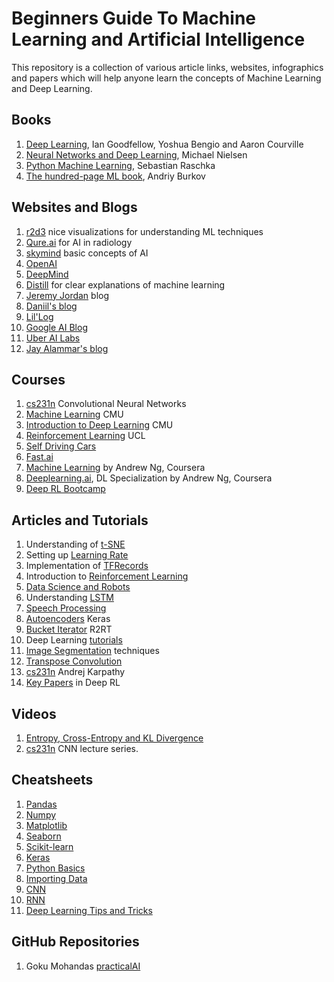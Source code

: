 # Beginners Guide To Machine Learning and Artificial Intelligence
This repository is a collection of various article links, websites, infographics and papers which will help anyone learn the concepts of Machine Learning and Deep Learning.

## Books
1. [Deep Learning](https://www.deeplearningbook.org), Ian Goodfellow, Yoshua Bengio and Aaron Courville
2. [Neural Networks and Deep Learning](http://neuralnetworksanddeeplearning.com), Michael Nielsen
3. [Python Machine Learning](http://books.tarsoit.com/Python%20Machine%20Learning.pdf), Sebastian Raschka
4. [The hundred-page ML book](http://themlbook.com/wiki/doku.php), Andriy Burkov

## Websites and Blogs
1. [r2d3](http://www.r2d3.us) nice visualizations for understanding ML techniques
2. [Qure.ai](http://blog.qure.ai/) for AI in radiology
3. [skymind](https://skymind.ai/wiki/) basic concepts of AI
4. [OpenAI](https://openai.com)
5. [DeepMind](https://deepmind.com)
6. [Distill](https://distill.pub) for clear explanations of machine learning
7. [Jeremy Jordan](https://www.jeremyjordan.me) blog
8. [Daniil's blog](http://warmspringwinds.github.io)
9. [Lil'Log](https://lilianweng.github.io/lil-log/)
10. [Google AI Blog](https://ai.googleblog.com)
11. [Uber AI Labs](https://eng.uber.com/tag/uber-ai-labs/)
12. [Jay Alammar's blog](http://jalammar.github.io/)

## Courses
1. [cs231n](https://cs231n.github.io) Convolutional Neural Networks
2. [Machine Learning](http://www.cs.cmu.edu/~ninamf/courses/601sp15/lectures.shtml) CMU
3. [Introduction to Deep Learning](http://deeplearning.cs.cmu.edu) CMU
4. [Reinforcement Learning](http://www0.cs.ucl.ac.uk/staff/d.silver/web/Teaching.html) UCL
5. [Self Driving Cars](https://selfdrivingcars.mit.edu)
6. [Fast.ai](http://www.fast.ai)
7. [Machine Learning](https://www.coursera.org/learn/machine-learning) by Andrew Ng, Coursera
8. [Deeplearning.ai](https://www.coursera.org/specializations/deep-learning), DL Specialization by Andrew Ng, Coursera
9. [Deep RL Bootcamp](https://sites.google.com/view/deep-rl-bootcamp/lectures)

## Articles and Tutorials
1. Understanding of [t-SNE](https://lvdmaaten.github.io/tsne/)
2. Setting up [Learning Rate](https://www.jeremyjordan.me/nn-learning-rate/)
3. Implementation of [TFRecords](http://warmspringwinds.github.io/tensorflow/tf-slim/2016/12/21/tfrecords-guide/)
4. Introduction to [Reinforcement Learning](https://rubenfiszel.github.io/posts/rl4j/2016-08-24-Reinforcement-Learning-and-DQN.html)
5. [Data Science and Robots](https://brohrer.github.io/blog.html)
6. Understanding [LSTM](http://colah.github.io/posts/2015-08-Understanding-LSTMs/)
7. [Speech Processing](https://haythamfayek.com/2016/04/21/speech-processing-for-machine-learning.html)
8. [Autoencoders](https://blog.keras.io/building-autoencoders-in-keras.html) Keras
9. [Bucket Iterator](https://r2rt.com/recurrent-neural-networks-in-tensorflow-iii-variable-length-sequences.html) R2RT
10. Deep Learning [tutorials](http://ufldl.stanford.edu/tutorial/)
11. [Image Segmentation](https://www.jeremyjordan.me/semantic-segmentation/) techniques
12. [Transpose Convolution](https://datascience.stackexchange.com/a/20176)
13. [cs231n](http://cs231n.github.io/convolutional-networks/) Andrej Karpathy
14. [Key Papers](https://spinningup.openai.com/en/latest/spinningup/keypapers.html) in Deep RL

## Videos
1. [Entropy, Cross-Entropy and KL Divergence](https://www.youtube.com/watch?v=ErfnhcEV1O8)
2. [cs231n](https://www.youtube.com/playlist?list=PL3FW7Lu3i5JvHM8ljYj-zLfQRF3EO8sYv) CNN lecture series.

## Cheatsheets
1. [Pandas](https://github.com/amanbasu/beginners-guide-to-ml/blob/master/9f0f2ae1-8bd8-4302-a67b-e17f3059d9e8.pdf)
2. [Numpy](https://github.com/amanbasu/beginners-guide-to-ml/blob/master/e9f83f72-a81b-42c7-af44-4e35b48b20b7.pdf)
3. [Matplotlib](https://github.com/amanbasu/beginners-guide-to-ml/blob/master/28b8210c-60cc-4f13-b0b4-5b4f2ad4790b.pdf)
4. [Seaborn](https://github.com/amanbasu/beginners-guide-to-ml/blob/master/f9f06e72-519a-4722-9912-b5de742dbac4.pdf)
5. [Scikit-learn](https://github.com/amanbasu/beginners-guide-to-ml/blob/master/5433fa18-9f43-44cc-b228-74672efcd116.pdf)
6. [Keras](https://github.com/amanbasu/beginners-guide-to-ml/blob/master/94fc681d-5422-40cb-a129-2218e9522f17.pdf)
7. [Python Basics](https://github.com/amanbasu/beginners-guide-to-ml/blob/master/e30fbcd9-f595-4a9f-803d-05ca5bf84612.pdf)
8. [Importing Data](https://github.com/amanbasu/beginners-guide-to-ml/blob/master/50d31142-3de0-4159-89b9-18b718a728ef.pdf)
9. [CNN](https://stanford.edu/~shervine/teaching/cs-230/cheatsheet-convolutional-neural-networks)
10. [RNN](https://stanford.edu/~shervine/teaching/cs-230/cheatsheet-recurrent-neural-networks)
11. [Deep Learning Tips and Tricks](https://stanford.edu/~shervine/teaching/cs-230/cheatsheet-deep-learning-tips-and-tricks)

## GitHub Repositories
1. Goku Mohandas [practicalAI](https://github.com/GokuMohandas/practicalAI)
